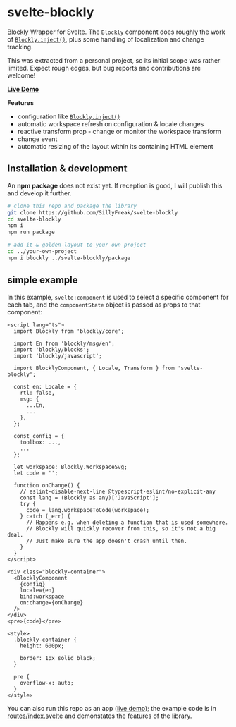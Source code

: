 # svelte-blockly

[Blockly](https://developers.google.com/blockly/) Wrapper for Svelte. The `Blockly` component does roughly the work of [`Blockly.inject()`](https://developers.google.com/blockly/reference/js/Blockly#.inject), plus some handling of localization and change tracking.

This was extracted from a personal project, so its initial scope was rather limited. Expect rough edges, but bug reports and contributions are welcome!

[**Live Demo**](https://sillyfreak.github.io/svelte-blockly/)

**Features**

- configuration like [`Blockly.inject()`](https://developers.google.com/blockly/reference/js/Blockly#.inject)
- automatic workspace refresh on configuration & locale changes
- reactive transform prop - change or monitor the workspace transform
- change event
- automatic resizing of the layout within its containing HTML element

## Installation & development

An **npm package** does not exist yet. If reception is good, I will publish this and develop it further.

```sh
# clone this repo and package the library
git clone https://github.com/SillyFreak/svelte-blockly
cd svelte-blockly
npm i
npm run package

# add it & golden-layout to your own project
cd ../your-own-project
npm i blockly ../svelte-blockly/package
```

## simple example

In this example, `svelte:component` is used to select a specific component for each tab, and the `componentState` object is passed as props to that component:

```svelte
<script lang="ts">
  import Blockly from 'blockly/core';
  
  import En from 'blockly/msg/en';
  import 'blockly/blocks';
  import 'blockly/javascript';

  import BlocklyComponent, { Locale, Transform } from 'svelte-blockly';

  const en: Locale = {
    rtl: false,
    msg: {
      ...En,
      ...
    },
  };

  const config = {
    toolbox: ...,
    ...
  };

  let workspace: Blockly.WorkspaceSvg;
  let code = '';

  function onChange() {
    // eslint-disable-next-line @typescript-eslint/no-explicit-any
    const lang = (Blockly as any)['JavaScript'];
    try {
      code = lang.workspaceToCode(workspace);
    } catch (_err) {
      // Happens e.g. when deleting a function that is used somewhere.
      // Blockly will quickly recover from this, so it's not a big deal.
      // Just make sure the app doesn't crash until then.
    }
  }
</script>

<div class="blockly-container">
  <BlocklyComponent
    {config}
    locale={en}
    bind:workspace
    on:change={onChange}
  />
</div>
<pre>{code}</pre>

<style>
  .blockly-container {
    height: 600px;

    border: 1px solid black;
  }

  pre {
    overflow-x: auto;
  }
</style>
```

You can also run this repo as an app ([live demo](https://sillyfreak.github.io/svelte-blockly/)); the example code is in [routes/index.svelte](src/routes/index.svelte) and demonstates the features of the library.
